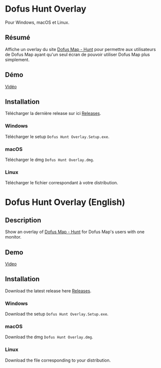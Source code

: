 # Dofus Hunt Overlay

Pour Windows, macOS et Linux.

## Résumé

Affiche un overlay du site [Dofus Map - Hunt](https://dofus-map.com/hunt) pour permettre aux utilisateurs de Dofus Map ayant qu'un seul écran de pouvoir utiliser Dofus Map plus simplement.

## Démo

[Vidéo](https://drive.google.com/file/d/1YpkttBS0yZPKNgPfgBqwhNIG8uvDNS9N/view?usp=sharing)

## Installation

Télécharger la dernière release sur ici [Releases](https://github.com/Kiyozz/dofus-hunt-overlay/releases).

### Windows

Télécharger le setup `Dofus Hunt Overlay.Setup.exe`.

### macOS

Télécharger le dmg `Dofus Hunt Overlay.dmg`.

### Linux

Télécharger le fichier correspondant à votre distribution.

# Dofus Hunt Overlay (English)

## Description

Show an overlay of [Dofus Map - Hunt](https://dofus-map.com/hunt) for Dofus Map's users with one monitor.

## Demo

[Video](https://drive.google.com/file/d/1YpkttBS0yZPKNgPfgBqwhNIG8uvDNS9N/view?usp=sharing)

## Installation

Download the latest release here [Releases](https://github.com/Kiyozz/dofus-hunt-overlay/releases).

### Windows

Download the setup `Dofus Hunt Overlay.Setup.exe`.

### macOS

Download the dmg `Dofus Hunt Overlay.dmg`.

### Linux

Download the file corresponding to your distribution.
